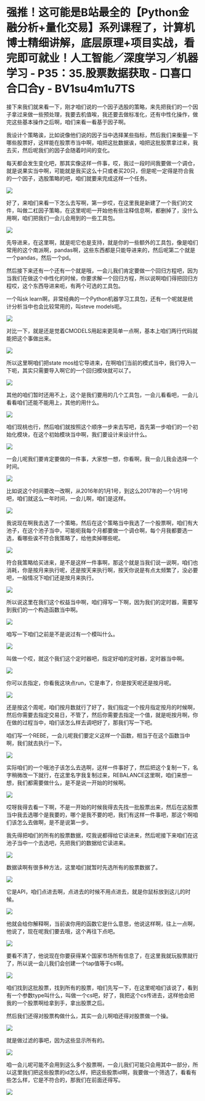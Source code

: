 # 强推！这可能是B站最全的【Python金融分析+量化交易】系列课程了，计算机博士精细讲解，底层原理+项目实战，看完即可就业！人工智能／深度学习／机器学习 - P35：35.股票数据获取 - 口喜口合口合y - BV1su4m1u7TS

接下来我们就来看一下，刚才咱们说的一个因子选股的策略，来先把我们的一个因子拿过来做一些预处理，我要去机值唉，我还要去做标准化，还有中性化操作，做完这些基本操作之后啊，咱们来看一看基于因子啊。

我设计个策略诶，比如说像他们说的因子当中选择某些指标，然后我们来衡量一下哪些股票好，这样能在股票市当中啊，咱把这批数据诶，咱把这批股票拿过来，我去买，然后呢我们的因子会随着时间的变化。

每天都会发生变化吧，那其实像这样一件事，哎，我过一段时间我要做一个调仓，就是说果实当中啊，可能就是我买这么十只或者买20只，但是呢一定得是符合我的一个因子，选股策略的吧，咱们就要来完成这样一个任务。



![](img/0c39a99ada36b5779c73ca0e5cb49760_1.png)

好了，来咱们来看一下怎么去写啊，第一步哎，在这里我是新建了一个我们的文件，叫做二杠因子策略，在这里呢呃一开始他有些注释信息啊，都删掉了，没什么用啊，咱们把我们一会儿会用到的一些工具包。



![](img/0c39a99ada36b5779c73ca0e5cb49760_3.png)

先导进来，在这里啊，就是呃它也是支持，就是你的一些额外的工具包，像是咱们常用的这个南派啊，pandas啊，这些东西都是只能导进来的，然后呢第二个就是一个pandas，然后一个pd。

然后接下来还有一个还有一个就是哦，一会儿我们肯定要做一个回归方程吧，因为当我们在做这个中性化的时候，你要求解一个回归方程，所以说啊咱们得把回归方程哎，这个东西导进来呃，有两个可选的工具包。

一个叫sk learn啊，非常经典的一个Python机器学习工具包，还有一个呢就是统计分析当中也会比较常用的，叫steve models呃。



![](img/0c39a99ada36b5779c73ca0e5cb49760_5.png)

对比一下，就是还是觉着CMODELS用起来更简单一点啊，基本上咱们两行代码就能把这个事做出来。

![](img/0c39a99ada36b5779c73ca0e5cb49760_7.png)

所以这里啊咱们把state mos给它导进来，在啊咱们当前的模式当中，我们导入一下呃，其实只需要导入啊它的一个回归模块就可以了。



![](img/0c39a99ada36b5779c73ca0e5cb49760_9.png)

其他的咱们暂时还用不上，这个是我们要用的几个工具包，一会儿看看吧，一会儿看看咱们还能不能用上，其他的用什么。



![](img/0c39a99ada36b5779c73ca0e5cb49760_11.png)

咱们现桃也行，然后咱们就按照这个顺序一步来去写吧，首先第一步咱们的一个初始化模块，在这个初始模块当中啊，我们要设计来设计什么。



![](img/0c39a99ada36b5779c73ca0e5cb49760_13.png)

一会儿呢我们要肯定要做的一件事，大家想一想，你看啊，我一会儿我会选择一个时间。

![](img/0c39a99ada36b5779c73ca0e5cb49760_15.png)

比如说这个时间要改一改啊，从2016年的1月1号，到这么2017年的一个1月1号吧，咱们就这么一年时间，一会儿啊，咱们是这样。



![](img/0c39a99ada36b5779c73ca0e5cb49760_17.png)

我说现在啊我去选了一个策略，然后在这个策略当中我选了一个股票啊，咱们有大池子，在这个池子当中，可能呃我每个月都要做一个调仓啊，每个月我都要选一选，看哪些诶不符合我策略了，给他卖掉哪些呢。



![](img/0c39a99ada36b5779c73ca0e5cb49760_19.png)

符合我策略给买进来，是不是这样一件事啊，那这个就是当我们说一说啊，咱们也消耗，你是按月来执行呢，还是按天来执行啊，按天你说是有点太频繁了，没必要吧，一般情况下咱们还是按月来执行。



![](img/0c39a99ada36b5779c73ca0e5cb49760_21.png)

所以说这里在我们这个权益当中啊，咱们得写一下啊，因为我们的定时器，需要写到我们的一个构造函数当中啊。

![](img/0c39a99ada36b5779c73ca0e5cb49760_23.png)

咱写一下咱们之前是不是说过有一个模叫什么。

![](img/0c39a99ada36b5779c73ca0e5cb49760_25.png)

叫做一个哎，就这个我们这个定时器吧，指定好咱的定时器，定时器当中啊。

![](img/0c39a99ada36b5779c73ca0e5cb49760_27.png)

你可以去指定，你看我这块点run，它是串了，你是按天呢还是按月呢。

![](img/0c39a99ada36b5779c73ca0e5cb49760_29.png)

还是按这个周呢，咱们按月数就行了好了，我们指定一个按月指定按月的时候啊，然后你需要去指定交易日，不管了，然后你需要去指定一个值，就是呃按月啊，你在做的过程当中，咱们该怎么样去调吧好了，那我们写一下吧。

咱们写一个REBE，一会儿呢我们要定义这样一个函数，相当于在这个函数当中啊，我们就去执行一下。

![](img/0c39a99ada36b5779c73ca0e5cb49760_31.png)

实际咱们的一个哦池子该怎么去选啊，这样一件事好了，然后把这个复制一下，名字稍微改一下就行，在这里名字我复制过来，REBALANCE这里啊，咱们来想一想，我们都需要做什么，是不是说一开始的时候啊。



![](img/0c39a99ada36b5779c73ca0e5cb49760_33.png)

哎呀我得去看一下啊，不是一开始的时候我得去先找一批股票出来，然后在这股票当中我去选哪个是我要的，哪个是我不要的吧，我们有这样一件事吧，那这个啊咱们该怎么去做啊，是不是说第一步。

我先得把咱们的所有的股票数据，哎我说都得给它读进来，然后呢接下来咱们在这池子当中一个去选吧，先把我们的数据给它读进来。



![](img/0c39a99ada36b5779c73ca0e5cb49760_35.png)

数据读啊有很多种方法，这里咱们就暂时先选所有的股票数据了。

![](img/0c39a99ada36b5779c73ca0e5cb49760_37.png)

它是API，咱们点进去啊，点进去的时候不用点进去，就是你鼠标放到这儿的时候。

![](img/0c39a99ada36b5779c73ca0e5cb49760_39.png)

他就会给你解释啊，当前诶你用的函数它是什么意思，他说这样啊，往上一点啊，他说了，现在呢我们要去哦，这个再往下点吧。



![](img/0c39a99ada36b5779c73ca0e5cb49760_41.png)

要看不清了，他说现在你要获得某个国家市场所有信息了，在这里我就玩股票就行了，所以说一会儿我们会创建一个tap值等于cs啊。



![](img/0c39a99ada36b5779c73ca0e5cb49760_43.png)

咱们找到这批股票，找到所有的股票，咱们先写一下，在这里呢咱们该说了，看到有一个参数type叫什么，叫做一个cs吧，好了，我把这个cs传进去，这样他会把我的一个股票啊给拿到手，拿出股票之后。

然后我们还得对股票构做什么，其实一会儿啊咱还得对股票做一个操。

![](img/0c39a99ada36b5779c73ca0e5cb49760_45.png)

就是做过滤的事吧，因为这些显示所有的。

![](img/0c39a99ada36b5779c73ca0e5cb49760_47.png)

咱一会儿呢可能不会用到这么多个股票啊，一会儿我们可能只会用其中一部分，所以这里我们把这些股票的id怎么样，把这些股票id啊，我要做一个筛选了，看看有些怎么样，它是不符合的，那我们在前面还得写。



![](img/0c39a99ada36b5779c73ca0e5cb49760_49.png)